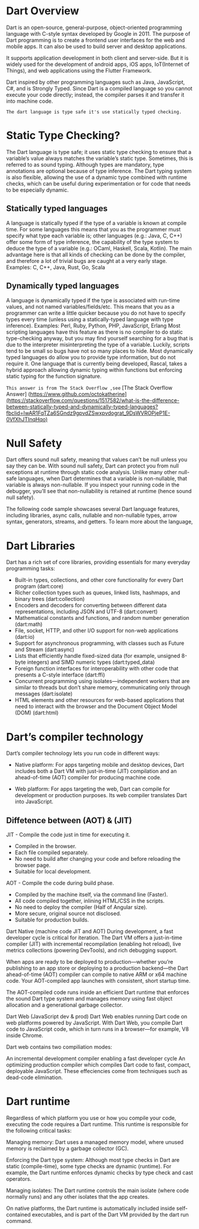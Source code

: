 # Dart Overview

Dart is an open-source, general-purpose, object-oriented programming language with C-style syntax developed by Google in 2011. The purpose of Dart programming is to create a frontend user interfaces for the web and mobile apps. It can also be used to build server and desktop applications.

It supports application development in both client and server-side. But it is widely used for the development of android apps, iOS apps, IoT(Internet of Things), and web applications using the Flutter Framework.

Dart inspired by other programming languages such as Java, JavaScript, C#, and is Strongly Typed. Since Dart is a compiled language so you cannot execute your code directly; instead, the compiler parses it and transfer it into machine code.


`The dart language is type safe it's use statically typed checking. `

# Static Type Checking?

The Dart language is type safe; it uses static type checking to ensure that a variable’s value always matches the variable’s static type. Sometimes, this is referred to as sound typing. Although types are mandatory, type annotations are optional because of type inference. The Dart typing system is also flexible, allowing the use of a dynamic type combined with runtime checks, which can be useful during experimentation or for code that needs to be especially dynamic.

## Statically typed languages

A language is statically typed if the type of a variable is known at compile time. For some languages this means that you as the programmer must specify what type each variable is; other languages (e.g.: Java, C, C++) offer some form of type inference, the capability of the type system to deduce the type of a variable (e.g.: OCaml, Haskell, Scala, Kotlin).
The main advantage here is that all kinds of checking can be done by the compiler, and therefore a lot of trivial bugs are caught at a very early stage.
Examples: C, C++, Java, Rust, Go, Scala


## Dynamically typed languages
A language is dynamically typed if the type is associated with run-time values, and not named variables/fields/etc. This means that you as a programmer can write a little quicker because you do not have to specify types every time (unless using a statically-typed language with type inference).
Examples: Perl, Ruby, Python, PHP, JavaScript, Erlang
Most scripting languages have this feature as there is no compiler to do static type-checking anyway, but you may find yourself searching for a bug that is due to the interpreter misinterpreting the type of a variable. Luckily, scripts tend to be small so bugs have not so many places to hide.
Most dynamically typed languages do allow you to provide type information, but do not require it. One language that is currently being developed, Rascal, takes a hybrid approach allowing dynamic typing within functions but enforcing static typing for the function signature.

`This answer is from The Stack Overflow ,see` [The Stack Overflow Answer] (https://www.github.com/octokatherine](https://stackoverflow.com/questions/1517582/what-is-the-difference-between-statically-typed-and-dynamically-typed-languages?fbclid=IwAR1FqTZa6SGndz9gpvdZSwxpvdograt_9DsWVROPjeP1E-0VfXhJTInqHqo)


# Null Safety

Dart offers sound null safety, meaning that values can’t be null unless you say they can be. With sound null safety, Dart can protect you from null exceptions at runtime through static code analysis. Unlike many other null-safe languages, when Dart determines that a variable is non-nullable, that variable is always non-nullable. If you inspect your running code in the debugger, you’ll see that non-nullability is retained at runtime (hence sound null safety).

The following code sample showcases several Dart language features, including libraries, async calls, nullable and non-nullable types, arrow syntax, generators, streams, and getters. To learn more about the language,


# Dart Libraries
Dart has a rich set of core libraries, providing essentials for many everyday programming tasks:

- Built-in types, collections, and other core functionality for every Dart program (dart:core)
- Richer collection types such as queues, linked lists, hashmaps, and binary trees (dart:collection)
- Encoders and decoders for converting between different data representations, including JSON and UTF-8 (dart:convert)
- Mathematical constants and functions, and random number generation (dart:math)
- File, socket, HTTP, and other I/O support for non-web applications (dart:io)
- Support for asynchronous programming, with classes such as Future and Stream (dart:async)
- Lists that efficiently handle fixed-sized data (for example, unsigned 8-byte integers) and SIMD numeric types (dart:typed_data)
- Foreign function interfaces for interoperability with other code that presents a C-style interface (dart:ffi)
- Concurrent programming using isolates—independent workers that are similar to threads but don’t share memory, communicating only through messages (dart:isolate)
- HTML elements and other resources for web-based applications that need to interact with the browser and the Document Object Model (DOM) (dart:html)

# Dart’s compiler technology

Dart’s compiler technology lets you run code in different ways:

- Native platform: For apps targeting mobile and desktop devices, Dart includes both a Dart VM with just-in-time (JIT) compilation and an ahead-of-time (AOT) compiler for producing machine code.

- Web platform: For apps targeting the web, Dart can compile for development or production purposes. Its web compiler translates Dart into JavaScript.


## Diffetence between (AOT) & (JIT)

JIT - Compile the code just in time for executing it.

- Compiled in the browser.
- Each file compiled separately.
- No need to build after changing your code and before reloading the browser page.
- Suitable for local development.

AOT - Compile the code during build phase.

- Compiled by the machine itself, via the command line (Faster).
- All code compiled together, inlining HTML/CSS in the scripts.
- No need to deploy the compiler (Half of Angular size).
- More secure, original source not disclosed.
- Suitable for production builds.

Dart Native (machine code JIT and AOT)
During development, a fast developer cycle is critical for iteration. The Dart VM offers a just-in-time compiler (JIT) with incremental recompilation (enabling hot reload), live metrics collections (powering DevTools), and rich debugging support.

When apps are ready to be deployed to production—whether you’re publishing to an app store or deploying to a production backend—the Dart ahead-of-time (AOT) compiler can compile to native ARM or x64 machine code. Your AOT-compiled app launches with consistent, short startup time.

The AOT-compiled code runs inside an efficient Dart runtime that enforces the sound Dart type system and manages memory using fast object allocation and a generational garbage collector.

Dart Web (JavaScript dev & prod)
Dart Web enables running Dart code on web platforms powered by JavaScript. With Dart Web, you compile Dart code to JavaScript code, which in turn runs in a browser—for example, V8 inside Chrome.

Dart web contains two compiliation modes:

An incremental development compiler enabling a fast developer cycle
An optimizing production compiler which compiles Dart code to fast, compact, deployable JavaScript. These effeciencies come from techniques such as dead-code elimination.

# Dart runtime
Regardless of which platform you use or how you compile your code, executing the code requires a Dart runtime. This runtime is responsible for the following critical tasks:

Managing memory: Dart uses a managed memory model, where unused memory is reclaimed by a garbage collector (GC).

Enforcing the Dart type system: Although most type checks in Dart are static (compile-time), some type checks are dynamic (runtime). For example, the Dart runtime enforces dynamic checks by type check and cast operators.

Managing isolates: The Dart runtime controls the main isolate (where code normally runs) and any other isolates that the app creates.

On native platforms, the Dart runtime is automatically included inside self-contained executables, and is part of the Dart VM provided by the dart run command.

